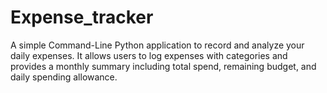 # Expense_tracker
A simple Command-Line Python application to record and analyze your daily expenses. It allows users to log expenses with categories and provides a monthly summary including total spend, remaining budget, and daily spending allowance.
